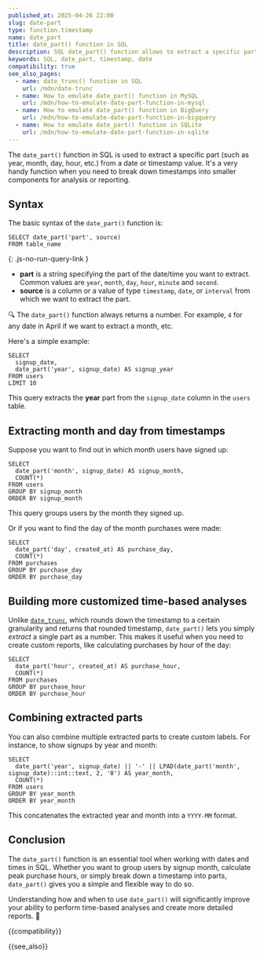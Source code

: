 ```yaml
---
published_at: 2025-04-26 22:00
slug: date-part
type: function.timestamp
name: date_part
title: date_part() function in SQL
description: SQL date_part() function allows to extract a specific part (year, month, day, hour, etc.) from a timestamp or date.
keywords: SQL, date_part, timestamp, date
compatibility: true
see_also_pages:
  - name: date_trunc() function in SQL
    url: /mdn/date-trunc
  - name: How to emulate date_part() function in MySQL
    url: /mdn/how-to-emulate-date-part-function-in-mysql
  - name: How to emulate date_part() function in BigQuery
    url: /mdn/how-to-emulate-date-part-function-in-bigquery
  - name: How to emulate date_part() function in SQLite
    url: /mdn/how-to-emulate-date-part-function-in-sqlite
---
```


The `date_part()` function in SQL is used to extract a specific part (such as year, month, day, hour, etc.) from a date or timestamp value. It's a very handy function when you need to break down timestamps into smaller components for analysis or reporting.

## Syntax

The basic syntax of the `date_part()` function is:

~~~pgsql
SELECT date_part('part', source)
FROM table_name
~~~
{: .js-no-run-query-link }

- **part** is a string specifying the part of the date/time you want to extract. Common values are `year`, `month`, `day`, `hour`, `minute` and `second`.
- **source** is a column or a value of type `timestamp`, `date`, or `interval` from which we want to extract the part.

:mag: The `date_part()` function always returns a number. For example, `4` for any date in April if we want to extract a month, etc.

Here's a simple example:

~~~pgsql
SELECT
  signup_date,
  date_part('year', signup_date) AS signup_year
FROM users
LIMIT 10
~~~

This query extracts the **year** part from the `signup_date` column in the `users` table.

## Extracting month and day from timestamps

Suppose you want to find out in which month users have signed up:

~~~pgsql
SELECT
  date_part('month', signup_date) AS signup_month,
  COUNT(*)
FROM users
GROUP BY signup_month
ORDER BY signup_month
~~~

This query groups users by the month they signed up.

Or if you want to find the day of the month purchases were made:

~~~pgsql
SELECT
  date_part('day', created_at) AS purchase_day,
  COUNT(*)
FROM purchases
GROUP BY purchase_day
ORDER BY purchase_day
~~~

## Building more customized time-based analyses

Unlike [`date_trunc`](/mdn/date-trunc), which rounds down the timestamp to a certain granularity and returns that rounded timestamp, `date_part()` lets you simply *extract* a single part as a number. This makes it useful when you need to create custom reports, like calculating purchases by hour of the day:

~~~pgsql
SELECT
  date_part('hour', created_at) AS purchase_hour,
  COUNT(*)
FROM purchases
GROUP BY purchase_hour
ORDER BY purchase_hour
~~~

## Combining extracted parts

You can also combine multiple extracted parts to create custom labels. For instance, to show signups by year and month:

~~~pgsql
SELECT
  date_part('year', signup_date) || '-' || LPAD(date_part('month', signup_date)::int::text, 2, '0') AS year_month,
  COUNT(*)
FROM users
GROUP BY year_month
ORDER BY year_month
~~~

This concatenates the extracted year and month into a `YYYY-MM` format.

## Conclusion

The `date_part()` function is an essential tool when working with dates and times in SQL. Whether you want to group users by signup month, calculate peak purchase hours, or simply break down a timestamp into parts, `date_part()` gives you a simple and flexible way to do so.

Understanding how and when to use `date_part()` will significantly improve your ability to perform time-based analyses and create more detailed reports. :calendar:

{{compatibility}}

{{see_also}}
